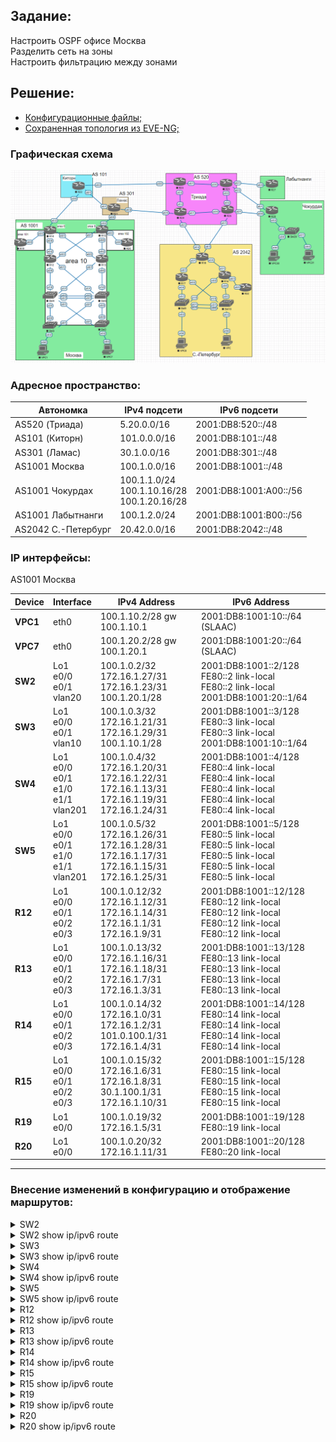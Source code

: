 ## Задание:

Настроить OSPF офисе Москва
<br>
Разделить сеть на зоны
<br>
Настроить фильтрацию между зонами

##  Решение:

- [Конфигурационные файлы;](configs/)
- [Сохраненная топология из EVE-NG;](eve-ng_lab_PBR.zip)

### Графическая схема

![](Topology.PNG)

### Адресное пространство:

| Автономка           | IPv4 подсети                                     | IPv6 подсети           |
|---------------------|--------------------------------------------------|------------------------|
| AS520 (Триада)      | 5.20.0.0/16                                      | 2001:DB8:520::/48      |
| AS101 (Киторн)      | 101.0.0.0/16                                     | 2001:DB8:101::/48      |
| AS301 (Ламас)       | 30.1.0.0/16                                      | 2001:DB8:301::/48      |
| AS1001 Москва       | 100.1.0.0/16                                     | 2001:DB8:1001::/48     |
| AS1001 Чокурдах     | 100.1.1.0/24<br>100.1.10.16/28<br>100.1.20.16/28 | 2001:DB8:1001:A00::/56 |
| AS1001 Лабытнанги   | 100.1.2.0/24                                     | 2001:DB8:1001:B00::/56 |
| AS2042 С.-Петербург | 20.42.0.0/16                                     | 2001:DB8:2042::/48     |

### IP интерфейсы:

AS1001 Москва

| Device | Interface                                      | IPv4 Address                                                                                           | IPv6 Address                                                                                                                       |
|--------|------------------------------------------------|--------------------------------------------------------------------------------------------------------|------------------------------------------------------------------------------------------------------------------------------------|
|**VPC1**| eth0                                           | 100.1.10.2/28 gw 100.1.10.1                                                                            | 2001:DB8:1001:10::/64 (SLAAC)                                                                                                      |
|**VPC7**| eth0                                           | 100.1.20.2/28 gw 100.1.20.1                                                                            | 2001:DB8:1001:20::/64 (SLAAC)                                                                                                      |
| **SW2**| Lo1<br>e0/0<br>e0/1<br>vlan20                  | 100.1.0.2/32<br>172.16.1.27/31<br>172.16.1.23/31<br>100.1.20.1/28                                      | 2001:DB8:1001::2/128<br>FE80::2 link-local<br>FE80::2 link-local<br>2001:DB8:1001:20::1/64                                         |
| **SW3**| Lo1<br>e0/0<br>e0/1<br>vlan10                  | 100.1.0.3/32<br>172.16.1.21/31<br>172.16.1.29/31<br>100.1.10.1/28                                      | 2001:DB8:1001::3/128<br>FE80::3 link-local<br>FE80::3 link-local<br>2001:DB8:1001:10::1/64                                         |
| **SW4**| Lo1<br>e0/0<br>e0/1<br>e1/0<br>e1/1<br>vlan201 | 100.1.0.4/32<br>172.16.1.20/31<br>172.16.1.22/31<br>172.16.1.13/31<br>172.16.1.19/31<br>172.16.1.24/31 | 2001:DB8:1001::4/128<br>FE80::4 link-local<br>FE80::4 link-local<br>FE80::4 link-local<br>FE80::4 link-local<br>FE80::4 link-local |
| **SW5**| Lo1<br>e0/0<br>e0/1<br>e1/0<br>e1/1<br>vlan201 | 100.1.0.5/32<br>172.16.1.26/31<br>172.16.1.28/31<br>172.16.1.17/31<br>172.16.1.15/31<br>172.16.1.25/31 | 2001:DB8:1001::5/128<br>FE80::5 link-local<br>FE80::5 link-local<br>FE80::5 link-local<br>FE80::5 link-local<br>FE80::5 link-local |
| **R12**| Lo1<br>e0/0<br>e0/1<br>e0/2<br>e0/3            | 100.1.0.12/32<br>172.16.1.12/31<br>172.16.1.14/31<br>172.16.1.1/31<br>172.16.1.9/31                    | 2001:DB8:1001::12/128<br>FE80::12 link-local<br>FE80::12 link-local<br>FE80::12 link-local<br>FE80::12 link-local                  |
| **R13**| Lo1<br>e0/0<br>e0/1<br>e0/2<br>e0/3            | 100.1.0.13/32<br>172.16.1.16/31<br>172.16.1.18/31<br>172.16.1.7/31<br>172.16.1.3/31                    | 2001:DB8:1001::13/128<br>FE80::13 link-local<br>FE80::13 link-local<br>FE80::13 link-local<br>FE80::13 link-local                  |
| **R14**| Lo1<br>e0/0<br>e0/1<br>e0/2<br>e0/3            | 100.1.0.14/32<br>172.16.1.0/31<br>172.16.1.2/31<br>101.0.100.1/31<br>172.16.1.4/31                     | 2001:DB8:1001::14/128<br>FE80::14 link-local<br>FE80::14 link-local<br>FE80::14 link-local<br>FE80::14 link-local                  |
| **R15**| Lo1<br>e0/0<br>e0/1<br>e0/2<br>e0/3            | 100.1.0.15/32<br>172.16.1.6/31<br>172.16.1.8/31<br>30.1.100.1/31<br>172.16.1.10/31                     | 2001:DB8:1001::15/128<br>FE80::15 link-local<br>FE80::15 link-local<br>FE80::15 link-local<br>FE80::15 link-local                  |
| **R19**| Lo1<br>e0/0                                    | 100.1.0.19/32<br>172.16.1.5/31                                                                         | 2001:DB8:1001::19/128<br>FE80::19 link-local                                                                                       |
| **R20**| Lo1<br>e0/0                                    | 100.1.0.20/32<br>172.16.1.11/31                                                                        | 2001:DB8:1001::20/128<br>FE80::20 link-local                                                                                       |

<hr>

### Внесение изменений в конфигурацию и отображение маршрутов:
<details>
  <summary>SW2</summary>
<pre>
!
interface Loopback1
 ip ospf 1 area 10
 ipv6 ospf 1 area 10
!
interface Ethernet0/0
 ip ospf network point-to-point
 ip ospf 1 area 10
 ipv6 ospf 1 area 10
 ipv6 ospf network point-to-point
!
interface Ethernet0/1
 ip ospf network point-to-point
 ip ospf 1 area 10
 ipv6 ospf 1 area 10
 ipv6 ospf network point-to-point
!
interface Vlan20
 ip ospf 1 area 10
 ipv6 ospf 1 area 10
!
router ospf 1
 passive-interface Vlan20
!
ipv6 router ospf 1
 passive-interface Vlan20
!
no ip route *
!
no ipv6 route 2001:DB8:1001::3/128 Ethernet0/1 FE80::4
no ipv6 route 2001:DB8:1001::4/128 Ethernet0/1 FE80::4
no ipv6 route 2001:DB8:1001::12/128 Ethernet0/1 FE80::4
no ipv6 route 2001:DB8:1001::14/128 Ethernet0/1 FE80::4
no ipv6 route 2001:DB8:1001::19/128 Ethernet0/1 FE80::4
no ipv6 route 2001:DB8:1001:10::/64 Ethernet0/1 FE80::4
no ipv6 route ::/0 Ethernet0/1 FE80::4 2
no ipv6 route ::/0 Ethernet0/0 FE80::5
!
</pre>
</details>
<details>
  <summary>SW2 show ip/ipv6 route</summary>
<pre>
SW2#sh ip route ospf | be Gateway
Gateway of last resort is 172.16.1.26 to network 0.0.0.0

O*E2  0.0.0.0/0 [110/1] via 172.16.1.26, 00:23:10, Ethernet0/0
                [110/1] via 172.16.1.22, 00:23:00, Ethernet0/1
      100.0.0.0/8 is variably subnetted, 13 subnets, 2 masks
O        100.1.0.3/32 [110/21] via 172.16.1.26, 00:23:00, Ethernet0/0
                      [110/21] via 172.16.1.22, 00:23:00, Ethernet0/1
O        100.1.0.4/32 [110/11] via 172.16.1.22, 00:23:10, Ethernet0/1
O        100.1.0.5/32 [110/11] via 172.16.1.26, 00:23:10, Ethernet0/0
O        100.1.0.12/32 [110/21] via 172.16.1.26, 00:23:10, Ethernet0/0
                       [110/21] via 172.16.1.22, 00:23:00, Ethernet0/1
O        100.1.0.13/32 [110/21] via 172.16.1.26, 00:23:10, Ethernet0/0
                       [110/21] via 172.16.1.22, 00:23:00, Ethernet0/1
O IA     100.1.0.14/32 [110/31] via 172.16.1.26, 00:23:00, Ethernet0/0
                       [110/31] via 172.16.1.22, 00:23:00, Ethernet0/1
O IA     100.1.0.15/32 [110/31] via 172.16.1.26, 00:23:00, Ethernet0/0
                       [110/31] via 172.16.1.22, 00:23:00, Ethernet0/1
O IA     100.1.0.19/32 [110/41] via 172.16.1.26, 00:23:00, Ethernet0/0
                       [110/41] via 172.16.1.22, 00:23:00, Ethernet0/1
O IA     100.1.0.20/32 [110/41] via 172.16.1.26, 00:23:00, Ethernet0/0
                       [110/41] via 172.16.1.22, 00:23:00, Ethernet0/1
O        100.1.10.0/28 [110/21] via 172.16.1.26, 00:22:49, Ethernet0/0
                       [110/21] via 172.16.1.22, 00:22:49, Ethernet0/1
      172.16.0.0/16 is variably subnetted, 17 subnets, 2 masks
O        172.16.1.0/31 [110/30] via 172.16.1.26, 00:23:10, Ethernet0/0
                       [110/30] via 172.16.1.22, 00:23:00, Ethernet0/1
O        172.16.1.2/31 [110/30] via 172.16.1.26, 00:23:10, Ethernet0/0
                       [110/30] via 172.16.1.22, 00:23:00, Ethernet0/1
O IA     172.16.1.4/31 [110/40] via 172.16.1.26, 00:23:10, Ethernet0/0
                       [110/40] via 172.16.1.22, 00:23:00, Ethernet0/1
O        172.16.1.6/31 [110/30] via 172.16.1.26, 00:23:10, Ethernet0/0
                       [110/30] via 172.16.1.22, 00:23:00, Ethernet0/1
O        172.16.1.8/31 [110/30] via 172.16.1.26, 00:23:10, Ethernet0/0
                       [110/30] via 172.16.1.22, 00:23:00, Ethernet0/1
O IA     172.16.1.10/31 [110/40] via 172.16.1.26, 00:23:10, Ethernet0/0
                        [110/40] via 172.16.1.22, 00:23:00, Ethernet0/1
O        172.16.1.12/31 [110/20] via 172.16.1.22, 00:23:10, Ethernet0/1
O        172.16.1.14/31 [110/20] via 172.16.1.26, 00:23:10, Ethernet0/0
O        172.16.1.16/31 [110/20] via 172.16.1.26, 00:23:10, Ethernet0/0
O        172.16.1.18/31 [110/20] via 172.16.1.22, 00:23:10, Ethernet0/1
O        172.16.1.20/31 [110/20] via 172.16.1.22, 00:23:10, Ethernet0/1
O        172.16.1.24/31 [110/11] via 172.16.1.26, 00:22:39, Ethernet0/0
                        [110/11] via 172.16.1.22, 00:22:39, Ethernet0/1
O        172.16.1.28/31 [110/20] via 172.16.1.26, 00:23:10, Ethernet0/0
SW2#sh ipv6 route ospf
...
OE2 ::/0 [110/1], tag 1
     via FE80::5, Ethernet0/0
     via FE80::4, Ethernet0/1
O   2001:DB8:1001::3/128 [110/20]
     via FE80::5, Ethernet0/0
     via FE80::4, Ethernet0/1
O   2001:DB8:1001::4/128 [110/10]
     via FE80::4, Ethernet0/1
O   2001:DB8:1001::5/128 [110/10]
     via FE80::5, Ethernet0/0
O   2001:DB8:1001::12/128 [110/20]
     via FE80::5, Ethernet0/0
     via FE80::4, Ethernet0/1
O   2001:DB8:1001::13/128 [110/20]
     via FE80::5, Ethernet0/0
     via FE80::4, Ethernet0/1
OI  2001:DB8:1001::14/128 [110/30]
     via FE80::5, Ethernet0/0
     via FE80::4, Ethernet0/1
OI  2001:DB8:1001::15/128 [110/30]
     via FE80::5, Ethernet0/0
     via FE80::4, Ethernet0/1
OI  2001:DB8:1001::19/128 [110/40]
     via FE80::5, Ethernet0/0
     via FE80::4, Ethernet0/1
OI  2001:DB8:1001::20/128 [110/40]
     via FE80::5, Ethernet0/0
     via FE80::4, Ethernet0/1
O   2001:DB8:1001:10::/64 [110/21]
     via FE80::5, Ethernet0/0
     via FE80::4, Ethernet0/1
</pre>
</details>

<details>
  <summary>SW3</summary>
<pre>
!
interface Loopback1
 ip ospf 1 area 10
 ipv6 ospf 1 area 10
!
interface Ethernet0/0
 ip ospf network point-to-point
 ip ospf 1 area 10
 ipv6 ospf 1 area 10
 ipv6 ospf network point-to-point
!
interface Ethernet0/1
 ip ospf network point-to-point
 ip ospf 1 area 10
 ipv6 ospf 1 area 10
 ipv6 ospf network point-to-point
!
interface Vlan20
 ip ospf 1 area 10
 ipv6 ospf 1 area 10
!
router ospf 1
 passive-interface Vlan10
!
ipv6 router ospf 1
 passive-interface Vlan10
!
no ip route *
!
no ipv6 route 2001:DB8:1001::2/128 Ethernet0/1 FE80::5
no ipv6 route 2001:DB8:1001::5/128 Ethernet0/1 FE80::5
no ipv6 route 2001:DB8:1001::13/128 Ethernet0/1 FE80::5
no ipv6 route 2001:DB8:1001::15/128 Ethernet0/1 FE80::5
no ipv6 route 2001:DB8:1001::20/128 Ethernet0/1 FE80::5
no ipv6 route 2001:DB8:1001:20::/64 Ethernet0/1 FE80::5
no ipv6 route ::/0 Ethernet0/0 FE80::4
no ipv6 route ::/0 Ethernet0/1 FE80::5 2
!
</pre>
</details>
<details>
  <summary>SW3 show ip/ipv6 route</summary>
<pre>
SW3#sh ip route ospf | be Gateway
Gateway of last resort is 172.16.1.28 to network 0.0.0.0

O*E2  0.0.0.0/0 [110/1] via 172.16.1.28, 00:28:00, Ethernet0/1
                [110/1] via 172.16.1.20, 00:28:00, Ethernet0/0
      100.0.0.0/8 is variably subnetted, 13 subnets, 2 masks
O        100.1.0.2/32 [110/21] via 172.16.1.28, 00:28:00, Ethernet0/1
                      [110/21] via 172.16.1.20, 00:28:10, Ethernet0/0
O        100.1.0.4/32 [110/11] via 172.16.1.20, 00:28:10, Ethernet0/0
O        100.1.0.5/32 [110/11] via 172.16.1.28, 00:28:00, Ethernet0/1
O        100.1.0.12/32 [110/21] via 172.16.1.28, 00:28:00, Ethernet0/1
                       [110/21] via 172.16.1.20, 00:28:00, Ethernet0/0
O        100.1.0.13/32 [110/21] via 172.16.1.28, 00:28:00, Ethernet0/1
                       [110/21] via 172.16.1.20, 00:28:00, Ethernet0/0
O IA     100.1.0.14/32 [110/31] via 172.16.1.28, 00:28:00, Ethernet0/1
                       [110/31] via 172.16.1.20, 00:28:00, Ethernet0/0
O IA     100.1.0.15/32 [110/31] via 172.16.1.28, 00:28:00, Ethernet0/1
                       [110/31] via 172.16.1.20, 00:28:00, Ethernet0/0
O IA     100.1.0.19/32 [110/41] via 172.16.1.28, 00:28:00, Ethernet0/1
                       [110/41] via 172.16.1.20, 00:28:00, Ethernet0/0
O IA     100.1.0.20/32 [110/41] via 172.16.1.28, 00:28:00, Ethernet0/1
                       [110/41] via 172.16.1.20, 00:28:00, Ethernet0/0
O        100.1.20.0/28 [110/21] via 172.16.1.28, 00:27:48, Ethernet0/1
                       [110/21] via 172.16.1.20, 00:27:48, Ethernet0/0
      172.16.0.0/16 is variably subnetted, 17 subnets, 2 masks
O        172.16.1.0/31 [110/30] via 172.16.1.28, 00:28:00, Ethernet0/1
                       [110/30] via 172.16.1.20, 00:28:00, Ethernet0/0
O        172.16.1.2/31 [110/30] via 172.16.1.28, 00:28:00, Ethernet0/1
                       [110/30] via 172.16.1.20, 00:28:00, Ethernet0/0
O IA     172.16.1.4/31 [110/40] via 172.16.1.28, 00:28:00, Ethernet0/1
                       [110/40] via 172.16.1.20, 00:28:00, Ethernet0/0
O        172.16.1.6/31 [110/30] via 172.16.1.28, 00:28:00, Ethernet0/1
                       [110/30] via 172.16.1.20, 00:28:00, Ethernet0/0
O        172.16.1.8/31 [110/30] via 172.16.1.28, 00:28:00, Ethernet0/1
                       [110/30] via 172.16.1.20, 00:28:00, Ethernet0/0
O IA     172.16.1.10/31 [110/40] via 172.16.1.28, 00:28:00, Ethernet0/1
                        [110/40] via 172.16.1.20, 00:28:00, Ethernet0/0
O        172.16.1.12/31 [110/20] via 172.16.1.20, 00:28:10, Ethernet0/0
O        172.16.1.14/31 [110/20] via 172.16.1.28, 00:28:00, Ethernet0/1
O        172.16.1.16/31 [110/20] via 172.16.1.28, 00:28:00, Ethernet0/1
O        172.16.1.18/31 [110/20] via 172.16.1.20, 00:28:10, Ethernet0/0
O        172.16.1.22/31 [110/20] via 172.16.1.20, 00:28:10, Ethernet0/0
O        172.16.1.24/31 [110/11] via 172.16.1.28, 00:27:38, Ethernet0/1
                        [110/11] via 172.16.1.20, 00:27:38, Ethernet0/0
O        172.16.1.26/31 [110/20] via 172.16.1.28, 00:28:00, Ethernet0/1
SW3#sh ipv6 route ospf
...
OE2 ::/0 [110/1], tag 1
     via FE80::4, Ethernet0/0
     via FE80::5, Ethernet0/1
O   2001:DB8:1001::2/128 [110/20]
     via FE80::4, Ethernet0/0
     via FE80::5, Ethernet0/1
O   2001:DB8:1001::4/128 [110/10]
     via FE80::4, Ethernet0/0
O   2001:DB8:1001::5/128 [110/10]
     via FE80::5, Ethernet0/1
O   2001:DB8:1001::12/128 [110/20]
     via FE80::4, Ethernet0/0
     via FE80::5, Ethernet0/1
O   2001:DB8:1001::13/128 [110/20]
     via FE80::4, Ethernet0/0
     via FE80::5, Ethernet0/1
OI  2001:DB8:1001::14/128 [110/30]
     via FE80::4, Ethernet0/0
     via FE80::5, Ethernet0/1
OI  2001:DB8:1001::15/128 [110/30]
     via FE80::4, Ethernet0/0
     via FE80::5, Ethernet0/1
OI  2001:DB8:1001::19/128 [110/40]
     via FE80::4, Ethernet0/0
     via FE80::5, Ethernet0/1
OI  2001:DB8:1001::20/128 [110/40]
     via FE80::4, Ethernet0/0
     via FE80::5, Ethernet0/1
O   2001:DB8:1001:20::/64 [110/21]
     via FE80::4, Ethernet0/0
     via FE80::5, Ethernet0/1
</pre>
</details>

<details>
  <summary>SW4</summary>
<pre>
!
interface Loopback1
 ip ospf 1 area 10
 ipv6 ospf 1 area 10
!
interface Ethernet0/0
 ip ospf network point-to-point
 ip ospf 1 area 10
 ipv6 ospf 1 area 10
 ipv6 ospf network point-to-point
!
interface Ethernet0/1
 ip ospf network point-to-point
 ip ospf 1 area 10
 ipv6 ospf 1 area 10
 ipv6 ospf network point-to-point
!
interface Ethernet1/0
 ip ospf network point-to-point
 ip ospf 1 area 10
 ipv6 ospf 1 area 10
 ipv6 ospf network point-to-point
!
interface Ethernet1/1
 ip ospf network point-to-point
 ip ospf 1 area 10
 ipv6 ospf 1 area 10
 ipv6 ospf network point-to-point
!
interface Vlan201
 ip ospf network point-to-point
 ip ospf 1 area 10
 ipv6 ospf 1 area 10
 ipv6 ospf network point-to-point
!
router ospf 1
!
ipv6 router ospf 1
!
no ip route *
!
no ipv6 route 2001:DB8:1001::2/128 Ethernet0/1 FE80::2
no ipv6 route 2001:DB8:1001::2/128 Vlan201 FE80::5 2
no ipv6 route 2001:DB8:1001::2/128 Ethernet1/1 FE80::13 3
no ipv6 route 2001:DB8:1001::2/128 Ethernet1/0 FE80::12 4
no ipv6 route 2001:DB8:1001::2/128 Ethernet0/0 FE80::3 5
no ipv6 route 2001:DB8:1001::3/128 Ethernet0/0 FE80::3
no ipv6 route 2001:DB8:1001::3/128 Vlan201 FE80::5 2
no ipv6 route 2001:DB8:1001::3/128 Ethernet1/1 FE80::13 3
no ipv6 route 2001:DB8:1001::3/128 Ethernet1/0 FE80::12 4
no ipv6 route 2001:DB8:1001::3/128 Ethernet0/1 FE80::2 5
no ipv6 route 2001:DB8:1001::5/128 Vlan201 FE80::5
no ipv6 route 2001:DB8:1001::5/128 Ethernet1/1 FE80::13 2
no ipv6 route 2001:DB8:1001::5/128 Ethernet0/1 FE80::2 3
no ipv6 route 2001:DB8:1001::5/128 Ethernet1/0 FE80::12 4
no ipv6 route 2001:DB8:1001::5/128 Ethernet0/0 FE80::3 5
no ipv6 route 2001:DB8:1001::12/128 Ethernet1/0 FE80::12
no ipv6 route 2001:DB8:1001::12/128 Vlan201 FE80::5 2
no ipv6 route 2001:DB8:1001::12/128 Ethernet1/1 FE80::13 3
no ipv6 route 2001:DB8:1001::12/128 Ethernet0/1 FE80::2 4
no ipv6 route 2001:DB8:1001::12/128 Ethernet0/0 FE80::3 5
no ipv6 route 2001:DB8:1001::13/128 Ethernet1/1 FE80::13
no ipv6 route 2001:DB8:1001::13/128 Vlan201 FE80::5 2
no ipv6 route 2001:DB8:1001::13/128 Ethernet0/1 FE80::2 3
no ipv6 route 2001:DB8:1001::13/128 Ethernet1/0 FE80::12 4
no ipv6 route 2001:DB8:1001::13/128 Ethernet0/0 FE80::3 5
no ipv6 route 2001:DB8:1001::15/128 Ethernet1/1 FE80::13
no ipv6 route 2001:DB8:1001::15/128 Vlan201 FE80::5 2
no ipv6 route 2001:DB8:1001::15/128 Ethernet1/0 FE80::12 3
no ipv6 route 2001:DB8:1001::15/128 Ethernet0/1 FE80::2 4
no ipv6 route 2001:DB8:1001::15/128 Ethernet0/0 FE80::3 5
no ipv6 route 2001:DB8:1001::20/128 Ethernet1/1 FE80::13
no ipv6 route 2001:DB8:1001::20/128 Vlan201 FE80::5 2
no ipv6 route 2001:DB8:1001::20/128 Ethernet1/0 FE80::12 3
no ipv6 route 2001:DB8:1001::20/128 Ethernet0/1 FE80::2 4
no ipv6 route 2001:DB8:1001::20/128 Ethernet0/0 FE80::3 5
no ipv6 route 2001:DB8:1001:10::/64 Ethernet0/0 FE80::3
no ipv6 route 2001:DB8:1001:10::/64 Vlan201 FE80::5 2
no ipv6 route 2001:DB8:1001:10::/64 Ethernet1/1 FE80::13 3
no ipv6 route 2001:DB8:1001:10::/64 Ethernet1/0 FE80::12 4
no ipv6 route 2001:DB8:1001:10::/64 Ethernet0/1 FE80::2 5
no ipv6 route 2001:DB8:1001:20::/64 Ethernet0/1 FE80::2
no ipv6 route 2001:DB8:1001:20::/64 Vlan201 FE80::5 2
no ipv6 route 2001:DB8:1001:20::/64 Ethernet1/1 FE80::13 3
no ipv6 route 2001:DB8:1001:20::/64 Ethernet1/0 FE80::12 4
no ipv6 route 2001:DB8:1001:20::/64 Ethernet0/0 FE80::3 5
no ipv6 route ::/0 Ethernet1/0 FE80::12
no ipv6 route ::/0 Ethernet1/1 FE80::13 2
no ipv6 route ::/0 Vlan201 FE80::5 3
no ipv6 route ::/0 Ethernet0/1 FE80::2 4
no ipv6 route ::/0 Ethernet0/0 FE80::3 5
!
</pre>
</details>
<details>
  <summary>SW4 show ip/ipv6 route</summary>
<pre>
SW4#sh ip route ospf | be Gateway
Gateway of last resort is 172.16.1.18 to network 0.0.0.0

O*E2  0.0.0.0/0 [110/1] via 172.16.1.18, 00:28:45, Ethernet1/1
                [110/1] via 172.16.1.12, 00:28:45, Ethernet1/0
      100.0.0.0/8 is variably subnetted, 12 subnets, 2 masks
O        100.1.0.2/32 [110/11] via 172.16.1.23, 00:28:55, Ethernet0/1
O        100.1.0.3/32 [110/11] via 172.16.1.21, 00:28:55, Ethernet0/0
O        100.1.0.5/32 [110/2] via 172.16.1.25, 00:28:13, Vlan201
O        100.1.0.12/32 [110/11] via 172.16.1.12, 00:28:45, Ethernet1/0
O        100.1.0.13/32 [110/11] via 172.16.1.18, 00:28:45, Ethernet1/1
O IA     100.1.0.14/32 [110/21] via 172.16.1.18, 00:28:45, Ethernet1/1
                       [110/21] via 172.16.1.12, 00:28:45, Ethernet1/0
O IA     100.1.0.15/32 [110/21] via 172.16.1.18, 00:28:45, Ethernet1/1
                       [110/21] via 172.16.1.12, 00:28:45, Ethernet1/0
O IA     100.1.0.19/32 [110/31] via 172.16.1.18, 00:28:45, Ethernet1/1
                       [110/31] via 172.16.1.12, 00:28:45, Ethernet1/0
O IA     100.1.0.20/32 [110/31] via 172.16.1.18, 00:28:45, Ethernet1/1
                       [110/31] via 172.16.1.12, 00:28:45, Ethernet1/0
O        100.1.10.0/28 [110/11] via 172.16.1.21, 00:28:33, Ethernet0/0
O        100.1.20.0/28 [110/11] via 172.16.1.23, 00:28:33, Ethernet0/1
      172.16.0.0/16 is variably subnetted, 20 subnets, 2 masks
O        172.16.1.0/31 [110/20] via 172.16.1.12, 00:28:45, Ethernet1/0
O        172.16.1.2/31 [110/20] via 172.16.1.18, 00:28:45, Ethernet1/1
O IA     172.16.1.4/31 [110/30] via 172.16.1.18, 00:28:45, Ethernet1/1
                       [110/30] via 172.16.1.12, 00:28:45, Ethernet1/0
O        172.16.1.6/31 [110/20] via 172.16.1.18, 00:28:45, Ethernet1/1
O        172.16.1.8/31 [110/20] via 172.16.1.12, 00:28:45, Ethernet1/0
O IA     172.16.1.10/31 [110/30] via 172.16.1.18, 00:28:45, Ethernet1/1
                        [110/30] via 172.16.1.12, 00:28:45, Ethernet1/0
O        172.16.1.14/31 [110/11] via 172.16.1.25, 00:28:13, Vlan201
O        172.16.1.16/31 [110/11] via 172.16.1.25, 00:28:13, Vlan201
O        172.16.1.26/31 [110/11] via 172.16.1.25, 00:28:13, Vlan201
O        172.16.1.28/31 [110/11] via 172.16.1.25, 00:28:13, Vlan201
SW4#sh ipv6 route ospf
...
OE2 ::/0 [110/1], tag 1
     via FE80::12, Ethernet1/0
     via FE80::13, Ethernet1/1
O   2001:DB8:1001::2/128 [110/10]
     via FE80::2, Ethernet0/1
O   2001:DB8:1001::3/128 [110/10]
     via FE80::3, Ethernet0/0
O   2001:DB8:1001::5/128 [110/1]
     via FE80::5, Vlan201
O   2001:DB8:1001::12/128 [110/10]
     via FE80::12, Ethernet1/0
O   2001:DB8:1001::13/128 [110/10]
     via FE80::13, Ethernet1/1
OI  2001:DB8:1001::14/128 [110/20]
     via FE80::12, Ethernet1/0
     via FE80::13, Ethernet1/1
OI  2001:DB8:1001::15/128 [110/20]
     via FE80::12, Ethernet1/0
     via FE80::13, Ethernet1/1
OI  2001:DB8:1001::19/128 [110/30]
     via FE80::12, Ethernet1/0
     via FE80::13, Ethernet1/1
OI  2001:DB8:1001::20/128 [110/30]
     via FE80::12, Ethernet1/0
     via FE80::13, Ethernet1/1
O   2001:DB8:1001:10::/64 [110/11]
     via FE80::3, Ethernet0/0
O   2001:DB8:1001:20::/64 [110/11]
     via FE80::2, Ethernet0/1
</pre>
</details>

<details>
  <summary>SW5</summary>
<pre>
!
interface Loopback1
 ip ospf 1 area 10
 ipv6 ospf 1 area 10
!
interface Ethernet0/0
 ip ospf network point-to-point
 ip ospf 1 area 10
 ipv6 ospf 1 area 10
 ipv6 ospf network point-to-point
!
interface Ethernet0/1
 ip ospf network point-to-point
 ip ospf 1 area 10
 ipv6 ospf 1 area 10
 ipv6 ospf network point-to-point
!
interface Ethernet1/0
 ip ospf network point-to-point
 ip ospf 1 area 10
 ipv6 ospf 1 area 10
 ipv6 ospf network point-to-point
!
interface Ethernet1/1
 ip ospf network point-to-point
 ip ospf 1 area 10
 ipv6 ospf 1 area 10
 ipv6 ospf network point-to-point
!
interface Vlan201
 ip ospf network point-to-point
 ip ospf 1 area 10
 ipv6 ospf 1 area 10
 ipv6 ospf network point-to-point
!
router ospf 1
!
ipv6 router ospf 1
!
no ip route *
!
no ipv6 route 2001:DB8:1001::2/128 Ethernet0/0 FE80::2
no ipv6 route 2001:DB8:1001::2/128 Vlan201 FE80::4 2
no ipv6 route 2001:DB8:1001::2/128 Ethernet1/1 FE80::12 3
no ipv6 route 2001:DB8:1001::2/128 Ethernet1/0 FE80::13 4
no ipv6 route 2001:DB8:1001::2/128 Ethernet0/1 FE80::3 5
no ipv6 route 2001:DB8:1001::3/128 Ethernet0/1 FE80::3
no ipv6 route 2001:DB8:1001::3/128 Vlan201 FE80::4 2
no ipv6 route 2001:DB8:1001::3/128 Ethernet1/1 FE80::12 3
no ipv6 route 2001:DB8:1001::3/128 Ethernet1/0 FE80::13 4
no ipv6 route 2001:DB8:1001::3/128 Ethernet0/0 FE80::2 5
no ipv6 route 2001:DB8:1001::4/128 Vlan201 FE80::4
no ipv6 route 2001:DB8:1001::4/128 Ethernet1/1 FE80::12 2
no ipv6 route 2001:DB8:1001::4/128 Ethernet0/1 FE80::3 3
no ipv6 route 2001:DB8:1001::4/128 Ethernet1/0 FE80::13 4
no ipv6 route 2001:DB8:1001::4/128 Ethernet0/0 FE80::2 5
no ipv6 route 2001:DB8:1001::12/128 Ethernet1/1 FE80::12
no ipv6 route 2001:DB8:1001::12/128 Vlan201 FE80::4 2
no ipv6 route 2001:DB8:1001::12/128 Ethernet0/1 FE80::3 3
no ipv6 route 2001:DB8:1001::12/128 Ethernet1/0 FE80::13 4
no ipv6 route 2001:DB8:1001::12/128 Ethernet0/0 FE80::2 5
no ipv6 route 2001:DB8:1001::13/128 Ethernet1/0 FE80::13
no ipv6 route 2001:DB8:1001::13/128 Vlan201 FE80::4 2
no ipv6 route 2001:DB8:1001::13/128 Ethernet1/1 FE80::12 3
no ipv6 route 2001:DB8:1001::13/128 Ethernet0/1 FE80::3 4
no ipv6 route 2001:DB8:1001::13/128 Ethernet0/0 FE80::2 5
no ipv6 route 2001:DB8:1001::14/128 Ethernet1/1 FE80::12
no ipv6 route 2001:DB8:1001::14/128 Vlan201 FE80::4 2
no ipv6 route 2001:DB8:1001::14/128 Ethernet1/0 FE80::13 3
no ipv6 route 2001:DB8:1001::14/128 Ethernet0/1 FE80::3 4
no ipv6 route 2001:DB8:1001::14/128 Ethernet0/0 FE80::2 5
no ipv6 route 2001:DB8:1001::19/128 Ethernet1/1 FE80::12
no ipv6 route 2001:DB8:1001::19/128 Vlan201 FE80::4 2
no ipv6 route 2001:DB8:1001::19/128 Ethernet1/0 FE80::13 3
no ipv6 route 2001:DB8:1001::19/128 Ethernet0/1 FE80::3 4
no ipv6 route 2001:DB8:1001::19/128 Ethernet0/0 FE80::2 5
no ipv6 route 2001:DB8:1001:10::/64 Ethernet0/1 FE80::3
no ipv6 route 2001:DB8:1001:10::/64 Vlan201 FE80::4 2
no ipv6 route 2001:DB8:1001:10::/64 Ethernet1/1 FE80::12 3
no ipv6 route 2001:DB8:1001:10::/64 Ethernet1/0 FE80::13 4
no ipv6 route 2001:DB8:1001:10::/64 Ethernet0/0 FE80::2 5
no ipv6 route 2001:DB8:1001:20::/64 Ethernet0/0 FE80::2
no ipv6 route 2001:DB8:1001:20::/64 Vlan201 FE80::4 2
no ipv6 route 2001:DB8:1001:20::/64 Ethernet1/1 FE80::12 3
no ipv6 route 2001:DB8:1001:20::/64 Ethernet1/0 FE80::13 4
no ipv6 route 2001:DB8:1001:20::/64 Ethernet0/1 FE80::3 5
no ipv6 route ::/0 Ethernet1/0 FE80::13
no ipv6 route ::/0 Ethernet1/1 FE80::12 2
no ipv6 route ::/0 Vlan201 FE80::4 3
no ipv6 route ::/0 Ethernet0/1 FE80::3 4
no ipv6 route ::/0 Ethernet0/0 FE80::2 5
!
</pre>
</details>
<details>
  <summary>SW5 show ip/ipv6 route</summary>
<pre>
SW5#sh ip route ospf | be Gateway
Gateway of last resort is 172.16.1.16 to network 0.0.0.0

O*E2  0.0.0.0/0 [110/1] via 172.16.1.16, 00:30:01, Ethernet1/0
                [110/1] via 172.16.1.14, 00:30:01, Ethernet1/1
      100.0.0.0/8 is variably subnetted, 12 subnets, 2 masks
O        100.1.0.2/32 [110/11] via 172.16.1.27, 00:30:01, Ethernet0/0
O        100.1.0.3/32 [110/11] via 172.16.1.29, 00:29:51, Ethernet0/1
O        100.1.0.4/32 [110/2] via 172.16.1.24, 00:29:19, Vlan201
O        100.1.0.12/32 [110/11] via 172.16.1.14, 00:30:01, Ethernet1/1
O        100.1.0.13/32 [110/11] via 172.16.1.16, 00:30:01, Ethernet1/0
O IA     100.1.0.14/32 [110/21] via 172.16.1.16, 00:29:51, Ethernet1/0
                       [110/21] via 172.16.1.14, 00:29:51, Ethernet1/1
O IA     100.1.0.15/32 [110/21] via 172.16.1.16, 00:29:51, Ethernet1/0
                       [110/21] via 172.16.1.14, 00:29:51, Ethernet1/1
O IA     100.1.0.19/32 [110/31] via 172.16.1.16, 00:29:51, Ethernet1/0
                       [110/31] via 172.16.1.14, 00:29:51, Ethernet1/1
O IA     100.1.0.20/32 [110/31] via 172.16.1.16, 00:29:51, Ethernet1/0
                       [110/31] via 172.16.1.14, 00:29:51, Ethernet1/1
O        100.1.10.0/28 [110/11] via 172.16.1.29, 00:29:39, Ethernet0/1
O        100.1.20.0/28 [110/11] via 172.16.1.27, 00:29:39, Ethernet0/0
      172.16.0.0/16 is variably subnetted, 20 subnets, 2 masks
O        172.16.1.0/31 [110/20] via 172.16.1.14, 00:30:01, Ethernet1/1
O        172.16.1.2/31 [110/20] via 172.16.1.16, 00:30:01, Ethernet1/0
O IA     172.16.1.4/31 [110/30] via 172.16.1.16, 00:30:01, Ethernet1/0
                       [110/30] via 172.16.1.14, 00:30:01, Ethernet1/1
O        172.16.1.6/31 [110/20] via 172.16.1.16, 00:30:01, Ethernet1/0
O        172.16.1.8/31 [110/20] via 172.16.1.14, 00:30:01, Ethernet1/1
O IA     172.16.1.10/31 [110/30] via 172.16.1.16, 00:30:01, Ethernet1/0
                        [110/30] via 172.16.1.14, 00:30:01, Ethernet1/1
O        172.16.1.12/31 [110/11] via 172.16.1.24, 00:29:19, Vlan201
O        172.16.1.18/31 [110/11] via 172.16.1.24, 00:29:19, Vlan201
O        172.16.1.20/31 [110/11] via 172.16.1.24, 00:29:19, Vlan201
O        172.16.1.22/31 [110/11] via 172.16.1.24, 00:29:19, Vlan201
SW5#sh ipv6 route ospf
...
OE2 ::/0 [110/1], tag 1
     via FE80::13, Ethernet1/0
     via FE80::12, Ethernet1/1
O   2001:DB8:1001::2/128 [110/10]
     via FE80::2, Ethernet0/0
O   2001:DB8:1001::3/128 [110/10]
     via FE80::3, Ethernet0/1
O   2001:DB8:1001::4/128 [110/1]
     via FE80::4, Vlan201
O   2001:DB8:1001::12/128 [110/10]
     via FE80::12, Ethernet1/1
O   2001:DB8:1001::13/128 [110/10]
     via FE80::13, Ethernet1/0
OI  2001:DB8:1001::14/128 [110/20]
     via FE80::13, Ethernet1/0
     via FE80::12, Ethernet1/1
OI  2001:DB8:1001::15/128 [110/20]
     via FE80::13, Ethernet1/0
     via FE80::12, Ethernet1/1
OI  2001:DB8:1001::19/128 [110/30]
     via FE80::13, Ethernet1/0
     via FE80::12, Ethernet1/1
OI  2001:DB8:1001::20/128 [110/30]
     via FE80::13, Ethernet1/0
     via FE80::12, Ethernet1/1
O   2001:DB8:1001:10::/64 [110/11]
     via FE80::3, Ethernet0/1
O   2001:DB8:1001:20::/64 [110/11]
     via FE80::2, Ethernet0/0
</pre>
</details>

<details>
  <summary>R12</summary>
<pre>
!
interface Loopback1
 ip ospf 1 area 10
 ipv6 ospf 1 area 10
!
interface Ethernet0/0
 ip ospf network point-to-point
 ip ospf 1 area 10
 ipv6 ospf 1 area 10
 ipv6 ospf network point-to-point
!
interface Ethernet0/1
 ip ospf network point-to-point
 ip ospf 1 area 10
 ipv6 ospf 1 area 10
 ipv6 ospf network point-to-point
!
interface Ethernet0/2
 ip ospf network point-to-point
 ip ospf 1 area 10
 ipv6 ospf 1 area 10
 ipv6 ospf network point-to-point
!
interface Ethernet0/3
 ip ospf network point-to-point
 ip ospf 1 area 10
 ipv6 ospf 1 area 10
 ipv6 ospf network point-to-point
!
router ospf 1
!
ipv6 router ospf 1
!
no ip route *
!
no ipv6 route 2001:DB8:1001::2/128 Ethernet0/1 FE80::5
no ipv6 route 2001:DB8:1001::2/128 Ethernet0/0 FE80::4 2
no ipv6 route 2001:DB8:1001::2/128 Ethernet0/3 FE80::15 3
no ipv6 route 2001:DB8:1001::3/128 Ethernet0/0 FE80::4
no ipv6 route 2001:DB8:1001::3/128 Ethernet0/1 FE80::5 2
no ipv6 route 2001:DB8:1001::3/128 Ethernet0/3 FE80::15 3
no ipv6 route 2001:DB8:1001::4/128 Ethernet0/0 FE80::4
no ipv6 route 2001:DB8:1001::4/128 Ethernet0/1 FE80::5 2
no ipv6 route 2001:DB8:1001::4/128 Ethernet0/3 FE80::15 3
no ipv6 route 2001:DB8:1001::5/128 Ethernet0/1 FE80::5
no ipv6 route 2001:DB8:1001::5/128 Ethernet0/0 FE80::4 2
no ipv6 route 2001:DB8:1001::5/128 Ethernet0/3 FE80::15 3
no ipv6 route 2001:DB8:1001::13/128 Ethernet0/3 FE80::15 2
no ipv6 route 2001:DB8:1001::13/128 Ethernet0/1 FE80::5 3
no ipv6 route 2001:DB8:1001::13/128 Ethernet0/0 FE80::4 4
no ipv6 route 2001:DB8:1001::15/128 Ethernet0/3 FE80::15
no ipv6 route 2001:DB8:1001::15/128 Ethernet0/2 FE80::14 2
no ipv6 route 2001:DB8:1001::15/128 Ethernet0/1 FE80::5 3
no ipv6 route 2001:DB8:1001::15/128 Ethernet0/0 FE80::4 4
no ipv6 route 2001:DB8:1001::20/128 Ethernet0/3 FE80::15
no ipv6 route 2001:DB8:1001::20/128 Ethernet0/2 FE80::14 2
no ipv6 route 2001:DB8:1001::20/128 Ethernet0/1 FE80::5 3
no ipv6 route 2001:DB8:1001::20/128 Ethernet0/0 FE80::4 4
no ipv6 route 2001:DB8:1001:10::/64 Ethernet0/0 FE80::4
no ipv6 route 2001:DB8:1001:10::/64 Ethernet0/1 FE80::5 2
no ipv6 route 2001:DB8:1001:10::/64 Ethernet0/3 FE80::15 3
no ipv6 route 2001:DB8:1001:20::/64 Ethernet0/1 FE80::5
no ipv6 route 2001:DB8:1001:20::/64 Ethernet0/0 FE80::4 2
no ipv6 route 2001:DB8:1001:20::/64 Ethernet0/3 FE80::15 3
no ipv6 route ::/0 Ethernet0/2 FE80::14
no ipv6 route ::/0 Ethernet0/3 FE80::15 2
no ipv6 route ::/0 Ethernet0/1 FE80::5 3
no ipv6 route ::/0 Ethernet0/0 FE80::4 4
!
</pre>
</details>
<details>
  <summary>R12 show ip/ipv6 route</summary>
<pre>
R12#sh ip route ospf | be Gateway
Gateway of last resort is 172.16.1.8 to network 0.0.0.0

O*E2  0.0.0.0/0 [110/1] via 172.16.1.8, 00:31:04, Ethernet0/3
                [110/1] via 172.16.1.0, 00:31:04, Ethernet0/2
      100.0.0.0/8 is variably subnetted, 12 subnets, 2 masks
O        100.1.0.2/32 [110/21] via 172.16.1.15, 00:31:04, Ethernet0/1
                      [110/21] via 172.16.1.13, 00:31:04, Ethernet0/0
O        100.1.0.3/32 [110/21] via 172.16.1.15, 00:31:04, Ethernet0/1
                      [110/21] via 172.16.1.13, 00:31:04, Ethernet0/0
O        100.1.0.4/32 [110/11] via 172.16.1.13, 00:31:04, Ethernet0/0
O        100.1.0.5/32 [110/11] via 172.16.1.15, 00:31:04, Ethernet0/1
O        100.1.0.13/32 [110/21] via 172.16.1.15, 00:31:04, Ethernet0/1
                       [110/21] via 172.16.1.13, 00:31:04, Ethernet0/0
                       [110/21] via 172.16.1.8, 00:31:04, Ethernet0/3
                       [110/21] via 172.16.1.0, 00:31:04, Ethernet0/2
O IA     100.1.0.14/32 [110/11] via 172.16.1.0, 00:31:04, Ethernet0/2
O IA     100.1.0.15/32 [110/11] via 172.16.1.8, 00:31:04, Ethernet0/3
O IA     100.1.0.19/32 [110/21] via 172.16.1.0, 00:31:04, Ethernet0/2
O IA     100.1.0.20/32 [110/21] via 172.16.1.8, 00:31:04, Ethernet0/3
O        100.1.10.0/28 [110/21] via 172.16.1.15, 00:30:47, Ethernet0/1
                       [110/21] via 172.16.1.13, 00:30:47, Ethernet0/0
O        100.1.20.0/28 [110/21] via 172.16.1.15, 00:30:47, Ethernet0/1
                       [110/21] via 172.16.1.13, 00:30:47, Ethernet0/0
      172.16.0.0/16 is variably subnetted, 19 subnets, 2 masks
O        172.16.1.2/31 [110/20] via 172.16.1.0, 00:31:04, Ethernet0/2
O IA     172.16.1.4/31 [110/20] via 172.16.1.0, 00:31:04, Ethernet0/2
O        172.16.1.6/31 [110/20] via 172.16.1.8, 00:31:04, Ethernet0/3
O IA     172.16.1.10/31 [110/20] via 172.16.1.8, 00:31:04, Ethernet0/3
O        172.16.1.16/31 [110/20] via 172.16.1.15, 00:31:04, Ethernet0/1
O        172.16.1.18/31 [110/20] via 172.16.1.13, 00:31:04, Ethernet0/0
O        172.16.1.20/31 [110/20] via 172.16.1.13, 00:31:04, Ethernet0/0
O        172.16.1.22/31 [110/20] via 172.16.1.13, 00:31:04, Ethernet0/0
O        172.16.1.24/31 [110/11] via 172.16.1.15, 00:30:37, Ethernet0/1
                        [110/11] via 172.16.1.13, 00:30:37, Ethernet0/0
O        172.16.1.26/31 [110/20] via 172.16.1.15, 00:31:04, Ethernet0/1
O        172.16.1.28/31 [110/20] via 172.16.1.15, 00:31:04, Ethernet0/1
R12#sh ipv6 route ospf
...
OE2 ::/0 [110/1], tag 1
     via FE80::15, Ethernet0/3
     via FE80::14, Ethernet0/2
O   2001:DB8:1001::2/128 [110/20]
     via FE80::4, Ethernet0/0
     via FE80::5, Ethernet0/1
O   2001:DB8:1001::3/128 [110/20]
     via FE80::4, Ethernet0/0
     via FE80::5, Ethernet0/1
O   2001:DB8:1001::4/128 [110/10]
     via FE80::4, Ethernet0/0
O   2001:DB8:1001::5/128 [110/10]
     via FE80::5, Ethernet0/1
O   2001:DB8:1001::13/128 [110/20]
     via FE80::4, Ethernet0/0
     via FE80::15, Ethernet0/3
     via FE80::14, Ethernet0/2
     via FE80::5, Ethernet0/1
OI  2001:DB8:1001::14/128 [110/10]
     via FE80::14, Ethernet0/2
OI  2001:DB8:1001::15/128 [110/10]
     via FE80::15, Ethernet0/3
OI  2001:DB8:1001::19/128 [110/20]
     via FE80::14, Ethernet0/2
OI  2001:DB8:1001::20/128 [110/20]
     via FE80::15, Ethernet0/3
O   2001:DB8:1001:10::/64 [110/21]
     via FE80::4, Ethernet0/0
     via FE80::5, Ethernet0/1
O   2001:DB8:1001:20::/64 [110/21]
     via FE80::4, Ethernet0/0
     via FE80::5, Ethernet0/1
</pre>
</details>

<details>
  <summary>R13</summary>
<pre>
!
interface Loopback1
 ip ospf 1 area 10
 ipv6 ospf 1 area 10
!
interface Ethernet0/0
 ip ospf network point-to-point
 ip ospf 1 area 10
 ipv6 ospf 1 area 10
 ipv6 ospf network point-to-point
!
interface Ethernet0/1
 ip ospf network point-to-point
 ip ospf 1 area 10
 ipv6 ospf 1 area 10
 ipv6 ospf network point-to-point
!
interface Ethernet0/2
 ip ospf network point-to-point
 ip ospf 1 area 10
 ipv6 ospf 1 area 10
 ipv6 ospf network point-to-point
!
interface Ethernet0/3
 ip ospf network point-to-point
 ip ospf 1 area 10
 ipv6 ospf 1 area 10
 ipv6 ospf network point-to-point
!
router ospf 1
!
ipv6 router ospf 1
!
no ip route *
!
no ipv6 route 2001:DB8:1001::2/128 Ethernet0/0 FE80::5
no ipv6 route 2001:DB8:1001::2/128 Ethernet0/1 FE80::4 2
no ipv6 route 2001:DB8:1001::2/128 Ethernet0/3 FE80::14 3
no ipv6 route 2001:DB8:1001::3/128 Ethernet0/1 FE80::4
no ipv6 route 2001:DB8:1001::3/128 Ethernet0/0 FE80::5 2
no ipv6 route 2001:DB8:1001::3/128 Ethernet0/3 FE80::14 3
no ipv6 route 2001:DB8:1001::4/128 Ethernet0/1 FE80::4
no ipv6 route 2001:DB8:1001::4/128 Ethernet0/0 FE80::5 2
no ipv6 route 2001:DB8:1001::4/128 Ethernet0/3 FE80::14 3
no ipv6 route 2001:DB8:1001::5/128 Ethernet0/0 FE80::5
no ipv6 route 2001:DB8:1001::5/128 Ethernet0/1 FE80::4 2
no ipv6 route 2001:DB8:1001::5/128 Ethernet0/3 FE80::14 3
no ipv6 route 2001:DB8:1001::12/128 Ethernet0/3 FE80::14
no ipv6 route 2001:DB8:1001::12/128 Ethernet0/2 FE80::15 2
no ipv6 route 2001:DB8:1001::12/128 Ethernet0/0 FE80::5 3
no ipv6 route 2001:DB8:1001::12/128 Ethernet0/1 FE80::4 4
no ipv6 route 2001:DB8:1001::14/128 Ethernet0/3 FE80::14
no ipv6 route 2001:DB8:1001::14/128 Ethernet0/2 FE80::15 2
no ipv6 route 2001:DB8:1001::14/128 Ethernet0/0 FE80::5 3
no ipv6 route 2001:DB8:1001::14/128 Ethernet0/1 FE80::4 4
no ipv6 route 2001:DB8:1001::19/128 Ethernet0/3 FE80::14
no ipv6 route 2001:DB8:1001::19/128 Ethernet0/2 FE80::15 2
no ipv6 route 2001:DB8:1001::19/128 Ethernet0/0 FE80::5 3
no ipv6 route 2001:DB8:1001::19/128 Ethernet0/1 FE80::4 4
no ipv6 route 2001:DB8:1001:10::/64 Ethernet0/1 FE80::4
no ipv6 route 2001:DB8:1001:10::/64 Ethernet0/0 FE80::5 2
no ipv6 route 2001:DB8:1001:10::/64 Ethernet0/3 FE80::14 3
no ipv6 route 2001:DB8:1001:20::/64 Ethernet0/0 FE80::5
no ipv6 route 2001:DB8:1001:20::/64 Ethernet0/1 FE80::4 2
no ipv6 route 2001:DB8:1001:20::/64 Ethernet0/3 FE80::14 3
no ipv6 route ::/0 Ethernet0/2 FE80::15
no ipv6 route ::/0 Ethernet0/3 FE80::14 2
no ipv6 route ::/0 Ethernet0/1 FE80::4 3
no ipv6 route ::/0 Ethernet0/0 FE80::5 4
!
</pre>
</details>
<details>
  <summary>R13 show ip/ipv6 route</summary>
<pre>
R13#sh ip route ospf | be Gateway
Gateway of last resort is 172.16.1.6 to network 0.0.0.0

O*E2  0.0.0.0/0 [110/1] via 172.16.1.6, 00:32:02, Ethernet0/2
                [110/1] via 172.16.1.2, 00:32:02, Ethernet0/3
      100.0.0.0/8 is variably subnetted, 12 subnets, 2 masks
O        100.1.0.2/32 [110/21] via 172.16.1.19, 00:32:02, Ethernet0/1
                      [110/21] via 172.16.1.17, 00:32:02, Ethernet0/0
O        100.1.0.3/32 [110/21] via 172.16.1.19, 00:32:02, Ethernet0/1
                      [110/21] via 172.16.1.17, 00:32:02, Ethernet0/0
O        100.1.0.4/32 [110/11] via 172.16.1.19, 00:32:02, Ethernet0/1
O        100.1.0.5/32 [110/11] via 172.16.1.17, 00:32:02, Ethernet0/0
O        100.1.0.12/32 [110/21] via 172.16.1.19, 00:32:02, Ethernet0/1
                       [110/21] via 172.16.1.17, 00:32:02, Ethernet0/0
                       [110/21] via 172.16.1.6, 00:32:02, Ethernet0/2
                       [110/21] via 172.16.1.2, 00:32:02, Ethernet0/3
O IA     100.1.0.14/32 [110/11] via 172.16.1.2, 00:32:02, Ethernet0/3
O IA     100.1.0.15/32 [110/11] via 172.16.1.6, 00:32:02, Ethernet0/2
O IA     100.1.0.19/32 [110/21] via 172.16.1.2, 00:32:02, Ethernet0/3
O IA     100.1.0.20/32 [110/21] via 172.16.1.6, 00:32:02, Ethernet0/2
O        100.1.10.0/28 [110/21] via 172.16.1.19, 00:31:45, Ethernet0/1
                       [110/21] via 172.16.1.17, 00:31:45, Ethernet0/0
O        100.1.20.0/28 [110/21] via 172.16.1.19, 00:31:45, Ethernet0/1
                       [110/21] via 172.16.1.17, 00:31:45, Ethernet0/0
      172.16.0.0/16 is variably subnetted, 19 subnets, 2 masks
O        172.16.1.0/31 [110/20] via 172.16.1.2, 00:32:02, Ethernet0/3
O IA     172.16.1.4/31 [110/20] via 172.16.1.2, 00:32:02, Ethernet0/3
O        172.16.1.8/31 [110/20] via 172.16.1.6, 00:32:02, Ethernet0/2
O IA     172.16.1.10/31 [110/20] via 172.16.1.6, 00:32:02, Ethernet0/2
O        172.16.1.12/31 [110/20] via 172.16.1.19, 00:32:02, Ethernet0/1
O        172.16.1.14/31 [110/20] via 172.16.1.17, 00:32:02, Ethernet0/0
O        172.16.1.20/31 [110/20] via 172.16.1.19, 00:32:02, Ethernet0/1
O        172.16.1.22/31 [110/20] via 172.16.1.19, 00:32:02, Ethernet0/1
O        172.16.1.24/31 [110/11] via 172.16.1.19, 00:31:35, Ethernet0/1
                        [110/11] via 172.16.1.17, 00:31:35, Ethernet0/0
O        172.16.1.26/31 [110/20] via 172.16.1.17, 00:32:02, Ethernet0/0
O        172.16.1.28/31 [110/20] via 172.16.1.17, 00:32:02, Ethernet0/0
R13#sh ipv6 route ospf
...
OE2 ::/0 [110/1], tag 1
     via FE80::14, Ethernet0/3
     via FE80::15, Ethernet0/2
O   2001:DB8:1001::2/128 [110/20]
     via FE80::5, Ethernet0/0
     via FE80::4, Ethernet0/1
O   2001:DB8:1001::3/128 [110/20]
     via FE80::5, Ethernet0/0
     via FE80::4, Ethernet0/1
O   2001:DB8:1001::4/128 [110/10]
     via FE80::4, Ethernet0/1
O   2001:DB8:1001::5/128 [110/10]
     via FE80::5, Ethernet0/0
O   2001:DB8:1001::12/128 [110/20]
     via FE80::14, Ethernet0/3
     via FE80::5, Ethernet0/0
     via FE80::15, Ethernet0/2
     via FE80::4, Ethernet0/1
OI  2001:DB8:1001::14/128 [110/10]
     via FE80::14, Ethernet0/3
OI  2001:DB8:1001::15/128 [110/10]
     via FE80::15, Ethernet0/2
OI  2001:DB8:1001::19/128 [110/20]
     via FE80::14, Ethernet0/3
OI  2001:DB8:1001::20/128 [110/20]
     via FE80::15, Ethernet0/2
O   2001:DB8:1001:10::/64 [110/21]
     via FE80::5, Ethernet0/0
     via FE80::4, Ethernet0/1
O   2001:DB8:1001:20::/64 [110/21]
     via FE80::5, Ethernet0/0
     via FE80::4, Ethernet0/1
</pre>
</details>

<details>
  <summary>R14</summary>
<pre>
!
interface Loopback1
 ip ospf 1 area 0
 ipv6 ospf 1 area 0
!
interface Ethernet0/0
 ip ospf network point-to-point
 ip ospf 1 area 10
 ipv6 ospf 1 area 10
 ipv6 ospf network point-to-point
!
interface Ethernet0/1
 ip ospf network point-to-point
 ip ospf 1 area 10
 ipv6 ospf 1 area 10
 ipv6 ospf network point-to-point
!
interface Ethernet0/3
 ip ospf network point-to-point
 ip ospf 1 area 101
 ipv6 ospf 1 area 101
 ipv6 ospf network point-to-point
!
router ospf 1
 area 101 stub no-summary
 default-information originate
!
ipv6 router ospf 1
 area 101 stub no-summary
 default-information originate
!
no ip route *
ip route 0.0.0.0 0.0.0.0 101.0.100.0
!
no ipv6 route 2001:DB8:1001::2/128 Ethernet0/1 FE80::13
no ipv6 route 2001:DB8:1001::2/128 Ethernet0/0 FE80::12 2
no ipv6 route 2001:DB8:1001::3/128 Ethernet0/0 FE80::12
no ipv6 route 2001:DB8:1001::3/128 Ethernet0/1 FE80::13 2
no ipv6 route 2001:DB8:1001::4/128 Ethernet0/0 FE80::12
no ipv6 route 2001:DB8:1001::4/128 Ethernet0/1 FE80::13 2
no ipv6 route 2001:DB8:1001::5/128 Ethernet0/1 FE80::13
no ipv6 route 2001:DB8:1001::5/128 Ethernet0/0 FE80::12 2
no ipv6 route 2001:DB8:1001::12/128 Ethernet0/0 FE80::12
no ipv6 route 2001:DB8:1001::12/128 Ethernet0/1 FE80::13 2
no ipv6 route 2001:DB8:1001::13/128 Ethernet0/1 FE80::13
no ipv6 route 2001:DB8:1001::13/128 Ethernet0/0 FE80::12 2
no ipv6 route 2001:DB8:1001::15/128 Ethernet0/1 FE80::13
no ipv6 route 2001:DB8:1001::15/128 Ethernet0/0 FE80::12 2
no ipv6 route 2001:DB8:1001::19/128 Ethernet0/3 FE80::19
no ipv6 route 2001:DB8:1001::20/128 Ethernet0/1 FE80::13
no ipv6 route 2001:DB8:1001::20/128 Ethernet0/0 FE80::12 2
no ipv6 route 2001:DB8:1001:10::/64 Ethernet0/0 FE80::12
no ipv6 route 2001:DB8:1001:10::/64 Ethernet0/1 FE80::13 2
no ipv6 route 2001:DB8:1001:20::/64 Ethernet0/1 FE80::13
no ipv6 route 2001:DB8:1001:20::/64 Ethernet0/0 FE80::12 2
no ipv6 route ::/0 Ethernet0/1 FE80::13 2
no ipv6 route ::/0 Ethernet0/0 FE80::12 3
!
</pre>
</details>
<details>
  <summary>R14 show ip/ipv6 route</summary>
<pre>
R14#sh ip route ospf | be Gateway
Gateway of last resort is 101.0.100.0 to network 0.0.0.0

      100.0.0.0/8 is variably subnetted, 12 subnets, 2 masks
O        100.1.0.2/32 [110/31] via 172.16.1.3, 00:32:38, Ethernet0/1
                      [110/31] via 172.16.1.1, 00:32:38, Ethernet0/0
O        100.1.0.3/32 [110/31] via 172.16.1.3, 00:32:38, Ethernet0/1
                      [110/31] via 172.16.1.1, 00:32:38, Ethernet0/0
O        100.1.0.4/32 [110/21] via 172.16.1.3, 00:32:38, Ethernet0/1
                      [110/21] via 172.16.1.1, 00:32:38, Ethernet0/0
O        100.1.0.5/32 [110/21] via 172.16.1.3, 00:32:38, Ethernet0/1
                      [110/21] via 172.16.1.1, 00:32:38, Ethernet0/0
O        100.1.0.12/32 [110/11] via 172.16.1.1, 00:32:38, Ethernet0/0
O        100.1.0.13/32 [110/11] via 172.16.1.3, 00:32:38, Ethernet0/1
O IA     100.1.0.15/32 [110/21] via 172.16.1.3, 00:32:38, Ethernet0/1
                       [110/21] via 172.16.1.1, 00:32:38, Ethernet0/0
O        100.1.0.19/32 [110/11] via 172.16.1.5, 00:32:38, Ethernet0/3
O IA     100.1.0.20/32 [110/31] via 172.16.1.3, 00:32:38, Ethernet0/1
                       [110/31] via 172.16.1.1, 00:32:38, Ethernet0/0
O        100.1.10.0/28 [110/31] via 172.16.1.3, 00:32:20, Ethernet0/1
                       [110/31] via 172.16.1.1, 00:32:20, Ethernet0/0
O        100.1.20.0/28 [110/31] via 172.16.1.3, 00:32:20, Ethernet0/1
                       [110/31] via 172.16.1.1, 00:32:20, Ethernet0/0
      172.16.0.0/16 is variably subnetted, 18 subnets, 2 masks
O        172.16.1.6/31 [110/20] via 172.16.1.3, 00:32:38, Ethernet0/1
O        172.16.1.8/31 [110/20] via 172.16.1.1, 00:32:38, Ethernet0/0
O IA     172.16.1.10/31 [110/30] via 172.16.1.3, 00:32:38, Ethernet0/1
                        [110/30] via 172.16.1.1, 00:32:38, Ethernet0/0
O        172.16.1.12/31 [110/20] via 172.16.1.1, 00:32:38, Ethernet0/0
O        172.16.1.14/31 [110/20] via 172.16.1.1, 00:32:38, Ethernet0/0
O        172.16.1.16/31 [110/20] via 172.16.1.3, 00:32:38, Ethernet0/1
O        172.16.1.18/31 [110/20] via 172.16.1.3, 00:32:38, Ethernet0/1
O        172.16.1.20/31 [110/30] via 172.16.1.3, 00:32:38, Ethernet0/1
                        [110/30] via 172.16.1.1, 00:32:38, Ethernet0/0
O        172.16.1.22/31 [110/30] via 172.16.1.3, 00:32:38, Ethernet0/1
                        [110/30] via 172.16.1.1, 00:32:38, Ethernet0/0
O        172.16.1.24/31 [110/21] via 172.16.1.3, 00:32:10, Ethernet0/1
                        [110/21] via 172.16.1.1, 00:32:10, Ethernet0/0
O        172.16.1.26/31 [110/30] via 172.16.1.3, 00:32:38, Ethernet0/1
                        [110/30] via 172.16.1.1, 00:32:38, Ethernet0/0
O        172.16.1.28/31 [110/30] via 172.16.1.3, 00:32:38, Ethernet0/1
                        [110/30] via 172.16.1.1, 00:32:38, Ethernet0/0
R14#sh ipv6 route ospf
...
O   2001:DB8:1001::2/128 [110/30]
     via FE80::13, Ethernet0/1
     via FE80::12, Ethernet0/0
O   2001:DB8:1001::3/128 [110/30]
     via FE80::13, Ethernet0/1
     via FE80::12, Ethernet0/0
O   2001:DB8:1001::4/128 [110/20]
     via FE80::12, Ethernet0/0
     via FE80::13, Ethernet0/1
O   2001:DB8:1001::5/128 [110/20]
     via FE80::12, Ethernet0/0
     via FE80::13, Ethernet0/1
O   2001:DB8:1001::12/128 [110/10]
     via FE80::12, Ethernet0/0
O   2001:DB8:1001::13/128 [110/10]
     via FE80::13, Ethernet0/1
OI  2001:DB8:1001::15/128 [110/20]
     via FE80::13, Ethernet0/1
     via FE80::12, Ethernet0/0
O   2001:DB8:1001::19/128 [110/10]
     via FE80::19, Ethernet0/3
OI  2001:DB8:1001::20/128 [110/30]
     via FE80::13, Ethernet0/1
     via FE80::12, Ethernet0/0
O   2001:DB8:1001:10::/64 [110/31]
     via FE80::13, Ethernet0/1
     via FE80::12, Ethernet0/0
O   2001:DB8:1001:20::/64 [110/31]
     via FE80::13, Ethernet0/1
     via FE80::12, Ethernet0/0
</pre>
</details>

<details>
  <summary>R15</summary>
<pre>
!
interface Loopback1
 ip ospf 1 area 0
 ipv6 ospf 1 area 0
!
interface Ethernet0/0
 ip ospf network point-to-point
 ip ospf 1 area 10
 ipv6 ospf 1 area 10
 ipv6 ospf network point-to-point
!
interface Ethernet0/1
 ip ospf network point-to-point
 ip ospf 1 area 10
 ipv6 ospf 1 area 10
 ipv6 ospf network point-to-point
!
interface Ethernet0/3
 ip ospf network point-to-point
 ip ospf 1 area 102
 ipv6 ospf 1 area 102
 ipv6 ospf network point-to-point
!
router ospf 1
 area 102 filter-list prefix FILTER-INTO-AREA-102 in
 default-information originate
!
ip prefix-list FILTER-INTO-AREA-102 seq 10 deny 100.1.0.19/32
ip prefix-list FILTER-INTO-AREA-102 seq 20 deny 172.16.1.4/31
ip prefix-list FILTER-INTO-AREA-102 seq 30 permit 0.0.0.0/0 le 32
!
ipv6 router ospf 1
 area 102 filter-list prefix FILTER-INTO-AREA-102 in
 default-information originate
!
ipv6 prefix-list FILTER-INTO-AREA-102 seq 10 deny 2001:DB8:1001::19/128
ipv6 prefix-list FILTER-INTO-AREA-102 seq 20 permit ::/0 le 128
!
no ip route *
ip route 0.0.0.0 0.0.0.0 30.1.100.0
!
no ipv6 route 2001:DB8:1001::2/128 Ethernet0/0 FE80::13
no ipv6 route 2001:DB8:1001::2/128 Ethernet0/1 FE80::12 2
no ipv6 route 2001:DB8:1001::3/128 Ethernet0/1 FE80::12
no ipv6 route 2001:DB8:1001::3/128 Ethernet0/0 FE80::13 2
no ipv6 route 2001:DB8:1001::4/128 Ethernet0/1 FE80::12
no ipv6 route 2001:DB8:1001::4/128 Ethernet0/0 FE80::13 2
no ipv6 route 2001:DB8:1001::5/128 Ethernet0/0 FE80::13
no ipv6 route 2001:DB8:1001::5/128 Ethernet0/1 FE80::12 2
no ipv6 route 2001:DB8:1001::12/128 Ethernet0/1 FE80::12
no ipv6 route 2001:DB8:1001::12/128 Ethernet0/0 FE80::13 2
no ipv6 route 2001:DB8:1001::13/128 Ethernet0/0 FE80::13
no ipv6 route 2001:DB8:1001::13/128 Ethernet0/1 FE80::12 2
no ipv6 route 2001:DB8:1001::14/128 Ethernet0/1 FE80::12
no ipv6 route 2001:DB8:1001::14/128 Ethernet0/0 FE80::13 2
no ipv6 route 2001:DB8:1001::19/128 Ethernet0/1 FE80::12
no ipv6 route 2001:DB8:1001::19/128 Ethernet0/0 FE80::13 2
no ipv6 route 2001:DB8:1001::20/128 Ethernet0/3 FE80::20
no ipv6 route 2001:DB8:1001:10::/64 Ethernet0/1 FE80::12
no ipv6 route 2001:DB8:1001:10::/64 Ethernet0/0 FE80::13 2
no ipv6 route 2001:DB8:1001:20::/64 Ethernet0/0 FE80::13
no ipv6 route 2001:DB8:1001:20::/64 Ethernet0/1 FE80::12 2
no ipv6 route ::/0 Ethernet0/1 FE80::12 2
no ipv6 route ::/0 Ethernet0/0 FE80::13 3
!
</pre>
</details>
<details>
  <summary>R15 show ip/ipv6 route</summary>
<pre>
R15#sh ip route ospf | be Gateway
Gateway of last resort is 30.1.100.0 to network 0.0.0.0

      100.0.0.0/8 is variably subnetted, 12 subnets, 2 masks
O        100.1.0.2/32 [110/31] via 172.16.1.9, 00:33:14, Ethernet0/1
                      [110/31] via 172.16.1.7, 00:33:14, Ethernet0/0
O        100.1.0.3/32 [110/31] via 172.16.1.9, 00:33:14, Ethernet0/1
                      [110/31] via 172.16.1.7, 00:33:14, Ethernet0/0
O        100.1.0.4/32 [110/21] via 172.16.1.9, 00:33:14, Ethernet0/1
                      [110/21] via 172.16.1.7, 00:33:14, Ethernet0/0
O        100.1.0.5/32 [110/21] via 172.16.1.9, 00:33:14, Ethernet0/1
                      [110/21] via 172.16.1.7, 00:33:14, Ethernet0/0
O        100.1.0.12/32 [110/11] via 172.16.1.9, 00:33:14, Ethernet0/1
O        100.1.0.13/32 [110/11] via 172.16.1.7, 00:33:14, Ethernet0/0
O IA     100.1.0.14/32 [110/21] via 172.16.1.9, 00:33:14, Ethernet0/1
                       [110/21] via 172.16.1.7, 00:33:14, Ethernet0/0
O IA     100.1.0.19/32 [110/31] via 172.16.1.9, 00:33:14, Ethernet0/1
                       [110/31] via 172.16.1.7, 00:33:14, Ethernet0/0
O        100.1.0.20/32 [110/11] via 172.16.1.11, 00:33:14, Ethernet0/3
O        100.1.10.0/28 [110/31] via 172.16.1.9, 00:32:56, Ethernet0/1
                       [110/31] via 172.16.1.7, 00:32:56, Ethernet0/0
O        100.1.20.0/28 [110/31] via 172.16.1.9, 00:32:56, Ethernet0/1
                       [110/31] via 172.16.1.7, 00:32:56, Ethernet0/0
      172.16.0.0/16 is variably subnetted, 18 subnets, 2 masks
O        172.16.1.0/31 [110/20] via 172.16.1.9, 00:33:14, Ethernet0/1
O        172.16.1.2/31 [110/20] via 172.16.1.7, 00:33:14, Ethernet0/0
O IA     172.16.1.4/31 [110/30] via 172.16.1.9, 00:33:14, Ethernet0/1
                       [110/30] via 172.16.1.7, 00:33:14, Ethernet0/0
O        172.16.1.12/31 [110/20] via 172.16.1.9, 00:33:14, Ethernet0/1
O        172.16.1.14/31 [110/20] via 172.16.1.9, 00:33:14, Ethernet0/1
O        172.16.1.16/31 [110/20] via 172.16.1.7, 00:33:14, Ethernet0/0
O        172.16.1.18/31 [110/20] via 172.16.1.7, 00:33:14, Ethernet0/0
O        172.16.1.20/31 [110/30] via 172.16.1.9, 00:33:14, Ethernet0/1
                        [110/30] via 172.16.1.7, 00:33:14, Ethernet0/0
O        172.16.1.22/31 [110/30] via 172.16.1.9, 00:33:14, Ethernet0/1
                        [110/30] via 172.16.1.7, 00:33:14, Ethernet0/0
O        172.16.1.24/31 [110/21] via 172.16.1.9, 00:32:46, Ethernet0/1
                        [110/21] via 172.16.1.7, 00:32:46, Ethernet0/0
O        172.16.1.26/31 [110/30] via 172.16.1.9, 00:33:14, Ethernet0/1
                        [110/30] via 172.16.1.7, 00:33:14, Ethernet0/0
O        172.16.1.28/31 [110/30] via 172.16.1.9, 00:33:14, Ethernet0/1
                        [110/30] via 172.16.1.7, 00:33:14, Ethernet0/0
R15#sh ipv6 route ospf
...
O   2001:DB8:1001::2/128 [110/30]
     via FE80::12, Ethernet0/1
     via FE80::13, Ethernet0/0
O   2001:DB8:1001::3/128 [110/30]
     via FE80::12, Ethernet0/1
     via FE80::13, Ethernet0/0
O   2001:DB8:1001::4/128 [110/20]
     via FE80::13, Ethernet0/0
     via FE80::12, Ethernet0/1
O   2001:DB8:1001::5/128 [110/20]
     via FE80::13, Ethernet0/0
     via FE80::12, Ethernet0/1
O   2001:DB8:1001::12/128 [110/10]
     via FE80::12, Ethernet0/1
O   2001:DB8:1001::13/128 [110/10]
     via FE80::13, Ethernet0/0
OI  2001:DB8:1001::14/128 [110/20]
     via FE80::12, Ethernet0/1
     via FE80::13, Ethernet0/0
OI  2001:DB8:1001::19/128 [110/30]
     via FE80::12, Ethernet0/1
     via FE80::13, Ethernet0/0
O   2001:DB8:1001::20/128 [110/10]
     via FE80::20, Ethernet0/3
O   2001:DB8:1001:10::/64 [110/31]
     via FE80::12, Ethernet0/1
     via FE80::13, Ethernet0/0
O   2001:DB8:1001:20::/64 [110/31]
     via FE80::12, Ethernet0/1
     via FE80::13, Ethernet0/0
</pre>
</details>

<details>
  <summary>R19</summary>
<pre>
!
interface Loopback1
 ip ospf 1 area 101
 ipv6 ospf 1 area 101
!
interface Ethernet0/0
 ip ospf network point-to-point
 ip ospf 1 area 101
 ipv6 ospf 1 area 101
 ipv6 ospf network point-to-point
!
router ospf 1
 area 101 stub
!
ipv6 router ospf 1
 area 101 stub
!
no ip route *
!
no ipv6 route ::/0 Ethernet0/0 FE80::14
!
</pre>
</details>
<details>
  <summary>R19 show ip/ipv6 route</summary>
<pre>
R19#sh ip route ospf | be Gateway
Gateway of last resort is 172.16.1.4 to network 0.0.0.0

O*IA  0.0.0.0/0 [110/11] via 172.16.1.4, 00:20:21, Ethernet0/0
R19#sh ipv6 route ospf
...
OI  ::/0 [110/11]
     via FE80::14, Ethernet0/0
</pre>
</details>

<details>
  <summary>R20</summary>
<pre>
!
interface Loopback1
 ip ospf 1 area 102
 ipv6 ospf 1 area 102
!
interface Ethernet0/0
 ip ospf network point-to-point
 ip ospf 1 area 102
 ipv6 ospf 1 area 102
 ipv6 ospf network point-to-point
!
ipv6 router ospf 1
!
no ip route *
!
no ipv6 route ::/0 Ethernet0/0 FE80::15
!
</pre>
</details>
<details>
  <summary>R20 show ip/ipv6 route</summary>
<pre>
R20#sh ip route ospf | be Gateway
Gateway of last resort is 172.16.1.10 to network 0.0.0.0

O*E2  0.0.0.0/0 [110/1] via 172.16.1.10, 00:21:43, Ethernet0/0
      100.0.0.0/8 is variably subnetted, 10 subnets, 2 masks
O IA     100.1.0.2/32 [110/41] via 172.16.1.10, 00:21:43, Ethernet0/0
O IA     100.1.0.3/32 [110/41] via 172.16.1.10, 00:21:43, Ethernet0/0
O IA     100.1.0.4/32 [110/31] via 172.16.1.10, 00:21:43, Ethernet0/0
O IA     100.1.0.5/32 [110/31] via 172.16.1.10, 00:21:43, Ethernet0/0
O IA     100.1.0.12/32 [110/21] via 172.16.1.10, 00:21:43, Ethernet0/0
O IA     100.1.0.13/32 [110/21] via 172.16.1.10, 00:21:43, Ethernet0/0
O IA     100.1.0.15/32 [110/11] via 172.16.1.10, 00:21:43, Ethernet0/0
O IA     100.1.10.0/28 [110/41] via 172.16.1.10, 00:21:26, Ethernet0/0
O IA     100.1.20.0/28 [110/41] via 172.16.1.10, 00:21:26, Ethernet0/0
      172.16.0.0/16 is variably subnetted, 15 subnets, 2 masks
O IA     172.16.1.0/31 [110/30] via 172.16.1.10, 00:21:43, Ethernet0/0
O IA     172.16.1.2/31 [110/30] via 172.16.1.10, 00:21:43, Ethernet0/0
O IA     172.16.1.6/31 [110/20] via 172.16.1.10, 00:21:43, Ethernet0/0
O IA     172.16.1.8/31 [110/20] via 172.16.1.10, 00:21:43, Ethernet0/0
O IA     172.16.1.12/31 [110/30] via 172.16.1.10, 00:21:43, Ethernet0/0
O IA     172.16.1.14/31 [110/30] via 172.16.1.10, 00:21:43, Ethernet0/0
O IA     172.16.1.16/31 [110/30] via 172.16.1.10, 00:21:43, Ethernet0/0
O IA     172.16.1.18/31 [110/30] via 172.16.1.10, 00:21:43, Ethernet0/0
O IA     172.16.1.20/31 [110/40] via 172.16.1.10, 00:21:43, Ethernet0/0
O IA     172.16.1.22/31 [110/40] via 172.16.1.10, 00:21:43, Ethernet0/0
O IA     172.16.1.24/31 [110/31] via 172.16.1.10, 00:21:16, Ethernet0/0
O IA     172.16.1.26/31 [110/40] via 172.16.1.10, 00:21:43, Ethernet0/0
O IA     172.16.1.28/31 [110/40] via 172.16.1.10, 00:21:43, Ethernet0/0
R20#sh ipv6 route ospf
...
OE2 ::/0 [110/1], tag 1
     via FE80::15, Ethernet0/0
OI  2001:DB8:1001::2/128 [110/40]
     via FE80::15, Ethernet0/0
OI  2001:DB8:1001::3/128 [110/40]
     via FE80::15, Ethernet0/0
OI  2001:DB8:1001::4/128 [110/30]
     via FE80::15, Ethernet0/0
OI  2001:DB8:1001::5/128 [110/30]
     via FE80::15, Ethernet0/0
OI  2001:DB8:1001::12/128 [110/20]
     via FE80::15, Ethernet0/0
OI  2001:DB8:1001::13/128 [110/20]
     via FE80::15, Ethernet0/0
OI  2001:DB8:1001::15/128 [110/10]
     via FE80::15, Ethernet0/0
OI  2001:DB8:1001:10::/64 [110/41]
     via FE80::15, Ethernet0/0
OI  2001:DB8:1001:20::/64 [110/41]
     via FE80::15, Ethernet0/0
</pre>
</details>

